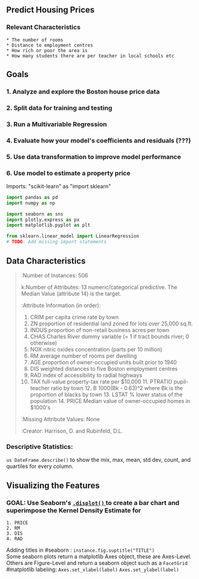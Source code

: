 ## Predict Housing Prices
### Relevant Characteristics
	* The number of rooms
	* Distance to employment centres
	* How rich or poor the area is
	* How many students there are per teacher in local schools etc

## Goals

### 1. Analyze and explore the Boston house price data
### 2. Split data for training and testing
### 3. Run a Multivariable Regression
### 4. Evaluate how your model's coefficients and residuals (???)
### 5. Use data transformation to improve model performance
### 6. Use model to estimate a property price

Imports: "scikit-learn" as "import sklearn"
```python
import pandas as pd
import numpy as np

import seaborn as sns
import plotly.express as px
import matplotlib.pyplot as plt

from sklearn.linear_model import LinearRegression
# TODO: Add missing import statements
```
## Data Characteristics
>:Number of Instances: 506 
>
>k:Number of Attributes: 13 numeric/categorical predictive. The Median Value (attribute 14) is the target.
>
>:Attribute Information (in order):
>    1. CRIM     per capita crime rate by town
>    2. ZN       proportion of residential land zoned for lots over 25,000 sq.ft.
>    3. INDUS    proportion of non-retail business acres per town
>    4. CHAS     Charles River dummy variable (= 1 if tract bounds river; 0 otherwise)
>    5. NOX      nitric oxides concentration (parts per 10 million)
>    6. RM       average number of rooms per dwelling
>    7. AGE      proportion of owner-occupied units built prior to 1940
>    8. DIS      weighted distances to five Boston employment centres
>    9. RAD      index of accessibility to radial highways
>    10. TAX      full-value property-tax rate per $10,000
>        11. PTRATIO  pupil-teacher ratio by town
>        12. B        1000(Bk - 0.63)^2 where Bk is the proportion of blacks by town
>        13. LSTAT    % lower status of the population
>        14. PRICE     Median value of owner-occupied homes in $1000's
>    
>:Missing Attribute Values: None
>
>:Creator: Harrison, D. and Rubinfeld, D.L.


### Descriptive Statistics:

`us DateFrame.describe()` to show the mix, max, mean, std dev, count, and quartiles for every column.

## Visualizing the Features

### GOAL: Use Seaborn's [ `.displot()` ](https://seaborn.pydata.org/generated/seaborn.displot.html#seaborn.displot) to create a bar chart and superimpose the Kernel Density Estimate for
	1. PRICE
	2. RM
	3. DIS
	4. RAD
Adding titles in #seaborn : `instance.fig.suptitle("TITLE")`	
Some seaborn plots return a matplotlib Axes object, these are Axes-Level. Others are Figure-Level and return a seaborn object such as a `FacetGrid`
 #matplotlib labeling:
 `Axes.set_xlabel(label)`
 `Axes.set_ylabel(label)`
 